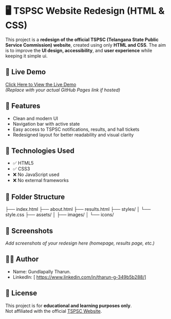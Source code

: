 # 🖥️ TSPSC Website Redesign (HTML & CSS)

This project is a **redesign of the official TSPSC (Telangana State Public Service Commission) website**, 
created using only **HTML and CSS**. The aim is to improve the **UI design, accessibility**, and **user experience** while keeping it simple ui.



## 🔗 Live Demo

[Click Here to View the Live Demo](D:/HTML%20class/index.html)  
*(Replace with your actual GitHub Pages link if hosted)*



## 📌 Features

- Clean and modern UI
- Navigation bar with active state
- Easy access to TSPSC notifications, results, and hall tickets
- Redesigned layout for better readability and visual clarity



## 🚀 Technologies Used

- ✅ HTML5  
- ✅ CSS3  
- ❌ No JavaScript used  
- ❌ No external frameworks



## 📁 Folder Structure

├── index.html
├── about.html
├── results.html
├── styles/
│ └── style.css
├── assets/
│ ├── images/
│ └── icons/

## 📸 Screenshots

_Add screenshots of your redesign here (homepage, results page, etc.)_



## 🙋‍♂️ Author

- Name: Gundlapally Tharun.
- LinkedIn: [ https://www.linkedin.com/in/tharun-g-349b5b288/]



## 📜 License

This project is for **educational and learning purposes only**.  
Not affiliated with the official [TSPSC Website](https://www.tspsc.gov.in/).

